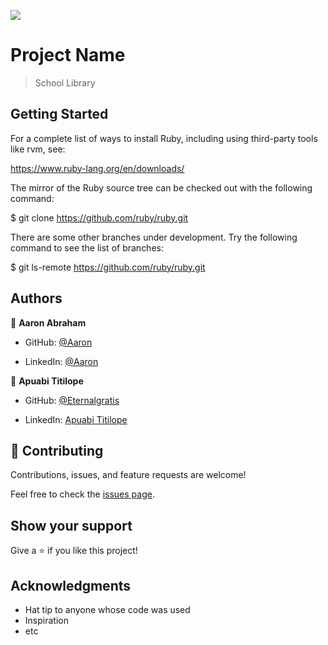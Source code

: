 ![](https://img.shields.io/badge/Microverse-blueviolet)

# Project Name

> School Library

## Getting Started
For a complete list of ways to install Ruby, including using third-party tools like rvm, see:

https://www.ruby-lang.org/en/downloads/

The mirror of the Ruby source tree can be checked out with the following command:

$ git clone https://github.com/ruby/ruby.git

There are some other branches under development. Try the following command to see the list of branches:

$ git ls-remote https://github.com/ruby/ruby.git

## Authors

👤 **Aaron Abraham**

- GitHub: [@Aaron](https://github.com/aron-helu)

- LinkedIn: [@Aaron](https://www.linkedin.com/in/aron-abraham-90a4321b0/)

👤 **Apuabi Titilope**

- GitHub: [@Eternalgratis](https://github.com/Eternalgratis)

- LinkedIn: [Apuabi Titilope](https://www.linkedin.com/in/titilope-apuabi/)

## 🤝 Contributing

Contributions, issues, and feature requests are welcome!

Feel free to check the [issues page](../../issues/).

## Show your support

Give a ⭐️ if you like this project!

## Acknowledgments

- Hat tip to anyone whose code was used
- Inspiration
- etc


